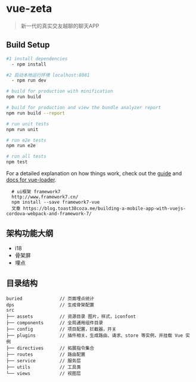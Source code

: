 # vue-zeta

> 新一代的真实交友越聊的聊天APP

## Build Setup

``` bash
#1 install dependencies
  - npm install

#2 启动本地运行环境 localhost:8081
  - npm run dev

# build for production with minification
npm run build

# build for production and view the bundle analyzer report
npm run build --report

# run unit tests
npm run unit

# run e2e tests
npm run e2e

# run all tests
npm test
```

For a detailed explanation on how things work, check out the [guide](http://vuejs-templates.github.io/webpack/) and [docs for vue-loader](http://vuejs.github.io/vue-loader).

```
  # ui框架 framework7
  http://www.framework7.cn/
  npm install --save framework7-vue
  文章 https://blog.toast38coza.me/building-a-mobile-app-with-vuejs-cordova-webpack-and-framework-7/
```

## 架构功能大纲
  - i18
  - 骨架屏
  - 埋点

## 目录结构
```
buried              // 页面埋点统计
dps                 // 生成骨架配置
src
├── assets          // 资源目录 图片，样式，iconfont
├── components      // 全局通用组件目录
├── config          // 项目配置，拦截器，开关
├── plugins         // 插件相关，生成路由、请求、store 等实例，并挂载 Vue 实例
├── directives      // 拓展指令集合
├── routes          // 路由配置
├── service         // 服务层
├── utils           // 工具类
└── views           // 视图层
```